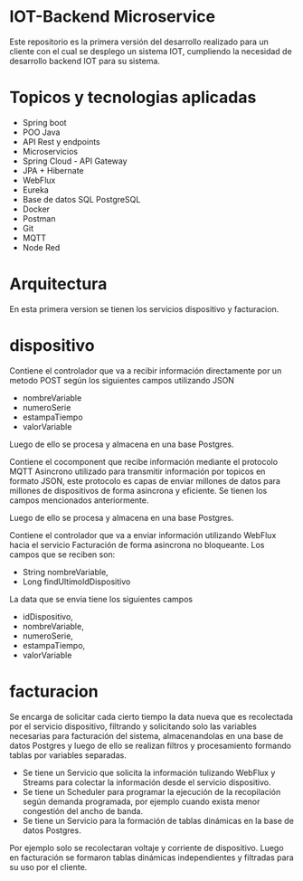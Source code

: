 # IOT-Backend Microservice
Este repositorio es la primera versión del desarrollo realizado para un cliente con el cual se desplego un sistema IOT, cumpliendo la 
necesidad de desarrollo backend IOT para su sistema.

# Topicos y tecnologias aplicadas
- Spring boot
- POO Java
- API Rest y endpoints
- Microservicios
- Spring Cloud - API Gateway
- JPA + Hibernate
- WebFlux
- Eureka
- Base de datos SQL PostgreSQL
- Docker
- Postman
- Git
- MQTT
- Node Red

# Arquitectura
En esta primera version se tienen los servicios dispositivo y facturacion.

# dispositivo
Contiene el controlador que va a recibir información directamente por un metodo POST según los siguientes campos utilizando JSON
- nombreVariable
- numeroSerie
- estampaTiempo
- valorVariable

Luego de ello se procesa y almacena en una base Postgres.

Contiene el cocomponent que recibe información mediante el protocolo MQTT Asincrono utilizado para transmitir información por topicos en formato JSON, este protocolo es capas de
 enviar millones de datos para millones de dispositivos de forma asincrona y eficiente. Se tienen los campos mencionados anteriormente.
       
Luego de ello se procesa y almacena en una base Postgres.

Contiene el controlador que va a enviar información utilizando WebFlux hacia el servicio Facturación de forma asincrona no bloqueante.
Los campos que se reciben son:
- String nombreVariable,
- Long findUltimoIdDispositivo

La data que se envia tiene los siguientes campos
- idDispositivo,
- nombreVariable,
- numeroSerie,
- estampaTiempo,
- valorVariable

# facturacion
Se encarga de solicitar cada cierto tiempo la data nueva que es recolectada por el servicio dispositivo, filtrando y solicitando solo las variables necesarias para facturación del sistema,
almacenandolas en una base de datos Postgres y luego de ello se realizan filtros y procesamiento formando tablas por variables separadas.

- Se tiene un Servicio que solicita la información tulizando WebFlux y Streams para colectar la información desde el servicio dispositivo.
- Se tiene un Scheduler para programar la ejecución de la recopilación según demanda programada, por ejemplo cuando exista menor congestión del ancho de banda.
- Se tiene un Servicio para la formación de tablas dinámicas en la base de datos Postgres.

Por ejemplo solo se recolectaran voltaje y corriente de dispositivo. Luego en facturación se formaron tablas dinámicas independientes y filtradas para su uso por el cliente.
